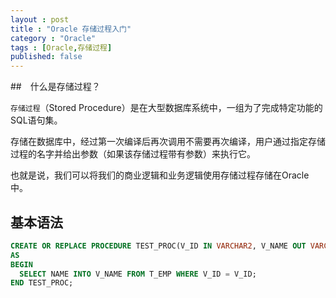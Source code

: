 ```yaml
---
layout : post
title : "Oracle 存储过程入门"
category : "Oracle"
tags : [Oracle,存储过程]
published: false
---
```


##　什么是存储过程？

`存储过程`（Stored Procedure）是在大型数据库系统中，一组为了完成特定功能的SQL语句集。

存储在数据库中，经过第一次编译后再次调用不需要再次编译，用户通过指定存储过程的名字并给出参数（如果该存储过程带有参数）来执行它。

也就是说，我们可以将我们的商业逻辑和业务逻辑使用存储过程存储在Oracle中。

## 基本语法

```sql
CREATE OR REPLACE PROCEDURE TEST_PROC(V_ID IN VARCHAR2, V_NAME OUT VARCHAR2)
AS
BEGIN
  SELECT NAME INTO V_NAME FROM T_EMP WHERE V_ID = V_ID;
END TEST_PROC;
```
